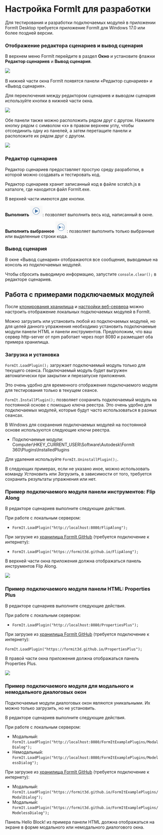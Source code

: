 # Настройка FormIt для разработки 

Для тестирования и разработки подключаемых модулей в приложении FormIt Desktop требуется приложение FormIt для Windows 17.0 или более поздней версии.

### **Отображение редактора сценариев и вывод сценария**

В верхнем меню FormIt перейдите в раздел **Окно** и установите флажки **Редактор сценариев** и **Вывод сценария**.

![](https://formit3d.github.io/FormItExamplePlugins/docs/images/EnableDevelopmentWindows.PNG)

В нижней части окна FormIt появятся панели «Редактор сценариев» и «Вывод сценария».

Для переключения между редактором сценариев и выводом сценария используйте кнопки в нижней части окна.

![](https://formit3d.github.io/FormItExamplePlugins/docs/images/ScriptEditorDefaultState.PNG)

Обе панели также можно расположить рядом друг с другом. Нажмите кнопку рядом с символом «x» в правом верхнем углу, чтобы отсоединить одну из панелей, а затем перетащите панели и расположите их рядом друг с другом.

![](https://formit3d.github.io/FormItExamplePlugins/docs/images/ScriptEditor+ScriptOutputConfiguration.gif)

### **Редактор сценариев**

Редактор сценариев предоставляет простую среду разработки, в которой можно создавать и тестировать код.

Редактор сценариев хранит записанный код в файле scratch.js в каталоге, где находится файл FormIt.exe.

В верхней части имеются две кнопки.

**Выполнить** ![](<../../../.gitbook/assets/image (8) (1).png>): позволяет выполнить весь код, написанный в окне.

**Выполнить выбранное** ![](<../../../.gitbook/assets/image (52).png>): позволяет выполнить только выбранные или выделенные строки кода.

### **Вывод сценария**

В окне «Вывод сценария» отображаются все сообщения, выводимые на консоль из подключаемых модулей.

Чтобы сбросить выводимую информацию, запустите `console.clear();` в редакторе сценариев.

## Работа с примерами подключаемых модулей

После [клонирования хранилища](cloning-a-sample-plugin.md) и [настройки веб-сервера](hosting-a-plugin-on-a-local-server.md) можно настроить отображение локальных подключаемых модулей в FormIt.

Можно загрузить или установить любой из подключаемых модулей, но для целей данного упражнения необходимо установить подключаемые модули панели HTML и панели инструментов. Предположим, что ваш сервер http-server от npm работает через порт 8080 и размещает оба примера хранилища.

### **Загрузка и установка**

`FormIt.LoadPlugin();` загружает подключаемый модуль только для текущего сеанса. Подключаемый модуль будет выгружен автоматически при закрытии и перезапуске приложения.

Это очень удобно для временного отображения подключаемого модуля для тестирования только в текущем сеансе.

`FormIt.InstallPlugin();` позволяет сохранить подключаемый модуль на постоянной основе с помощью ключа реестра. Это очень удобно для подключаемых модулей, которые будут часто использоваться в разных сеансах.

В Windows для сохранения подключаемых модулей на постоянной основе используются следующие ключи реестра.

* Подключаемые модули: Computer\\HKEY_CURRENT_USER\\Software\\Autodesk\\FormIt 360\\Plugins\\InstalledPlugins

Для удаления используйте `FormIt.UninstallPlugin();`.

В следующих примерах, если не указано иное, можно использовать команду _Установить_ или _Загрузить_, в зависимости от того, требуется сохранить результаты упражнения или нет.

### **Пример подключаемого модуля панели инструментов: Flip Along**

В редакторе сценариев выполните следующие действия.

При работе с локальным сервером:

* `FormIt.LoadPlugin("http://localhost:8080/FlipAlong");`

При загрузке из [хранилища FormIt GitHub](https://github.com/FormIt3D/) (требуется подключение к интернету):

* `FormIt.LoadPlugin("https://formit3d.github.io/FlipAlong");`

В верхней части окна приложения должна отображаться панель инструментов Flip Along.

![](https://formit3d.github.io/FormItExamplePlugins/docs/images/FlipAlongToolbar.PNG)

### **Пример подключаемого модуля панели HTML: Properties Plus**

В редакторе сценариев выполните следующие действия.

При работе с локальным сервером:

* `FormIt.LoadPlugin("http://localhost:8080/PropertiesPlus");`

При загрузке из [хранилища FormIt GitHub](https://github.com/FormIt3D/) (требуется подключение к интернету):

`FormIt.LoadPlugin("https://formit3d.github.io/PropertiesPlus");`

В правой части окна приложения должна отображаться панель Properties Plus.

![](https://formit3d.github.io/FormItExamplePlugins/docs/images/PropertiesPlusPanel.png)

### **Пример подключаемого модуля для модального и немодального диалоговых окон**

Подключаемые модули диалоговых окон являются уникальными. Их можно только загрузить, но не установить.

В редакторе сценариев выполните следующие действия.

При работе с локальным сервером:

* Модальный: `FormIt.LoadPlugin("http://localhost:8080/FormItExamplePlugins/ModalDialog");`
* Немодальный: `FormIt.LoadPlugin("http://localhost:8080/FormItExamplePlugins/ModelessDialog");`

При загрузке из [хранилища FormIt GitHub](https://github.com/FormIt3D/) (требуется подключение к интернету):

* Модальный: `FormIt.LoadPlugin("https://formit3d.github.io/FormItExamplePlugins/ModalDialog");`
* Модальный: `FormIt.LoadPlugin("https://formit3d.github.io/FormItExamplePlugins/ModelessDialog");`

Панель Hello Block! из примера панели HTML должна отображаться на экране в форме модального или немодального диалогового окна.
